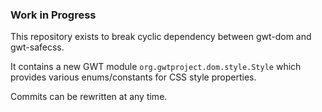 ### Work in Progress

This repository exists to break cyclic dependency between gwt-dom and gwt-safecss.

It contains a new GWT module `org.gwtproject.dom.style.Style` which provides various enums/constants 
for CSS style properties.

Commits can be rewritten at any time.